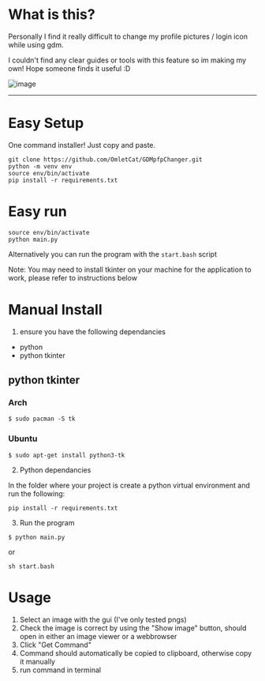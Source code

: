 # What is this?

Personally I find it really difficult to change my profile pictures / login icon while using gdm.

I couldn't find any clear guides or tools with this feature so im making my own!
Hope someone finds it useful :D

![image](https://github.com/user-attachments/assets/fd092d23-d77d-4469-a614-3172b550a031)

---

# Easy Setup
One command installer! Just copy and paste.
```
git clone https://github.com/OmletCat/GDMpfpChanger.git
python -m venv env
source env/bin/activate
pip install -r requirements.txt
```

# Easy run
```
source env/bin/activate
python main.py
```

Alternatively you can run the program with the `start.bash` script

Note: You may need to install tkinter on your machine for the application to work, please refer to instructions below

# Manual Install
1. ensure you have the following dependancies
- python
- python tkinter

## python tkinter

### Arch
```
$ sudo pacman -S tk
```

### Ubuntu
```
$ sudo apt-get install python3-tk
```

2. Python dependancies

In the folder where your project is create a python virtual environment
and run the following:
```
pip install -r requirements.txt
```


3. Run the program

```
$ python main.py
```

or

```
sh start.bash
```

# Usage

1. Select an image with the gui (I've only tested pngs)
2. Check the image is correct by using the "Show image" button, should open in either an image viewer or a webbrowser
3. Click "Get Command"
4. Command should automatically be copied to clipboard, otherwise copy it manually
5. run command in terminal
